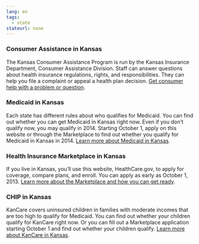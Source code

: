 ```yaml
--- 
lang: en 
tags: 
  - state
stateurl: none 
--- 
```


### Consumer Assistance in Kansas

The Kansas Consumer Assistance Program is run by the Kansas Insurance Department, Consumer Assistance Division. Staff can answer questions about health insurance regulations, rights, and responsibilities. They can help you file a complaint or appeal a health plan decision. [Get consumer help with a problem or question](http://www.ksinsurance.org/).

### Medicaid in Kansas

Each state has different rules about who qualifies for Medicaid. You can find out whether you can get Medicaid in Kansas right now. Even if you don’t qualify now, you may qualify in 2014. Starting October 1, apply on this website or through the Marketplace to find out whether you qualify for Medicaid in Kansas in 2014. [Learn more about Medicaid in Kansas](http://www.kdheks.gov/hcf/medical_assistance/apply_for_assistance.html).

### Health Insurance Marketplace in Kansas

If you live in Kansas, you’ll use this website, HealthCare.gov, to apply for coverage, compare plans, and enroll. You can apply as early as October 1, 2013. [Learn more about the Marketplace and how you can get ready](/how-can-i-get-ready-to-enroll-in-the-marketplace).

### CHIP in Kansas

KanCare covers uninsured children in families with moderate incomes that are too high to qualify for Medicaid. You can find out whether your children qualify for KanCare right now. Or you can fill out a Marketplace application starting October 1 and find out whether your children qualify. [Learn more about KanCare in Kansas](http://www.kdheks.gov/hcf/medical_assistance/apply_for_assistance.html).
